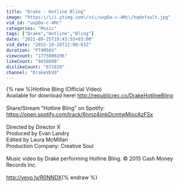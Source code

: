 ```yaml
---
title: "Drake - Hotline Bling"
image: "https:\/\/i.ytimg.com\/vi\/uxpDa-c-4Mc\/hqdefault.jpg"
vid_id: "uxpDa-c-4Mc"
categories: "Music"
tags: ["Drake","Hotline","Bling"]
date: "2021-09-25T19:43:55+03:00"
vid_date: "2015-10-26T22:00:03Z"
duration: "PT4M56S"
viewcount: "1775806196"
likeCount: "9456098"
dislikeCount: "672830"
channel: "DrakeVEVO"
---
```

{% raw %}Hotline Bling (Official Video)<br />Available for download here! <a rel="nofollow" target="blank" href="http://republicrec.co/DrakeHotlineBling">http://republicrec.co/DrakeHotlineBling</a> <br /><br />Share/Stream “Hotline Bling” on Spotify: <a rel="nofollow" target="blank" href="https://open.spotify.com/track/6nmz4imkDcmtwMjocAzFSx">https://open.spotify.com/track/6nmz4imkDcmtwMjocAzFSx</a><br /><br />Directed by Director X<br />Produced by Evan Landry<br />Edited by Laura McMillan<br />Production Company: Creative Soul<br /><br />Music video by Drake performing Hotline Bling.  © 2015 Cash Money Records Inc.<br /><br /><a rel="nofollow" target="blank" href="http://vevo.ly/R0NNDX">http://vevo.ly/R0NNDX</a>{% endraw %}
